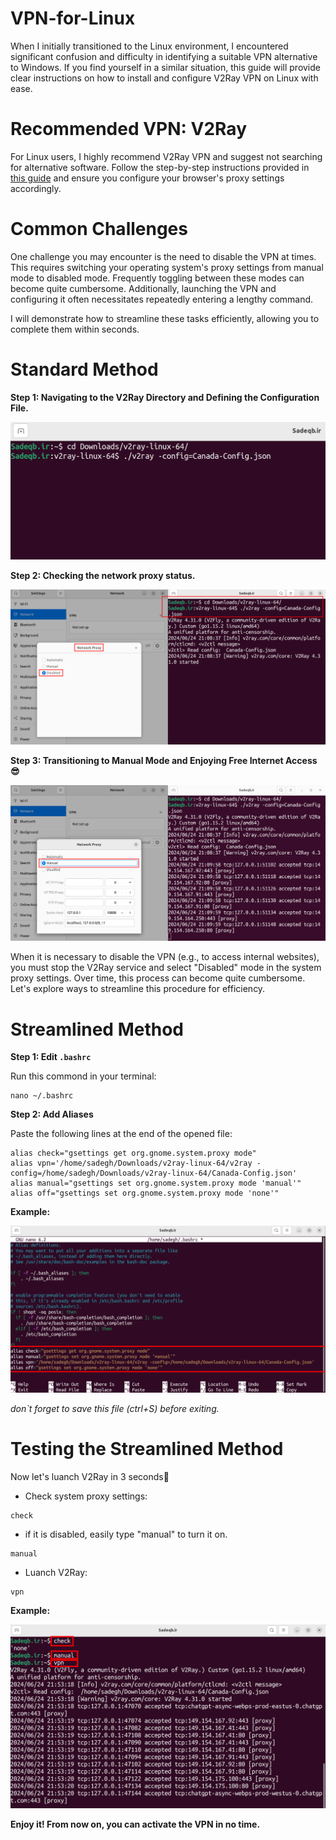 # VPN-for-Linux
When I initially transitioned to the Linux environment, I encountered significant confusion and difficulty in identifying a suitable VPN alternative to Windows. If you find yourself in a similar situation, this guide will provide clear instructions on how to install and configure V2Ray VPN on Linux with ease.

# Recommended VPN: V2Ray
For Linux users, I highly recommend V2Ray VPN and suggest not searching for alternative software. Follow the step-by-step instructions provided in [this guide](https://www.linuxbabe.com/ubuntu/set-up-v2ray-proxy-server) and ensure you configure your browser's proxy settings accordingly.

# Common Challenges
One challenge you may encounter is the need to disable the VPN at times. This requires switching your operating system's proxy settings from manual mode to disabled mode. Frequently toggling between these modes can become quite cumbersome. Additionally, launching the VPN and configuring it often necessitates repeatedly entering a lengthy command.

I will demonstrate how to streamline these tasks efficiently, allowing you to complete them within seconds.

# Standard Method

**Step 1: Navigating to the V2Ray Directory and Defining the Configuration File.**

![Step 1](images/step1.png)

**Step 2: Checking the network proxy status.**

![Step 2](images/step2.png)

**Step 3: Transitioning to Manual Mode and Enjoying Free Internet Access 😎**

![Step 3](images/step3.png)


When it is necessary to disable the VPN (e.g., to access internal websites), you must stop the V2Ray service and select "Disabled" mode in the system proxy settings. Over time, this process can become quite cumbersome. Let's explore ways to streamline this procedure for efficiency.

# Streamlined Method

**Step 1: Edit `.bashrc`**

Run this commond in your terminal:

```
nano ~/.bashrc
```

**Step 2: Add Aliases**

Paste the following lines at the end of the opened file:

```
alias check="gsettings get org.gnome.system.proxy mode"
alias vpn='/home/sadegh/Downloads/v2ray-linux-64/v2ray -config=/home/sadegh/Downloads/v2ray-linux-64/Canada-Config.json'
alias manual="gsettings set org.gnome.system.proxy mode 'manual'"
alias off="gsettings set org.gnome.system.proxy mode 'none'"
```

**Example:**

![Step 4](images/step4.png)

*don`t forget to save this file (ctrl+S) before exiting.*

# Testing the Streamlined Method

Now let's luanch V2Ray in 3 seconds🔮

- Check system proxy settings:

```
check
```

- if it is disabled, easily type "manual" to turn it on.

```
manual
```

- Luanch V2Ray:

```
vpn
```

**Example:**

![Step 4](images/step5.png)


**Enjoy it! From now on, you can activate the VPN in no time.**



